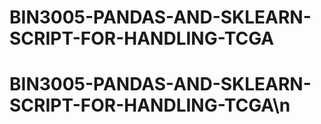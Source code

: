 # BIN3005-PANDAS-AND-SKLEARN-SCRIPT-FOR-HANDLING-TCGA
# BIN3005-PANDAS-AND-SKLEARN-SCRIPT-FOR-HANDLING-TCGA\n
